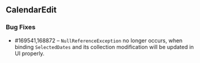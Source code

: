 ## CalendarEdit

### Bug Fixes


* \#169541,168872 – `NullReferenceException` no longer occurs, when binding `SelectedDates` and its collection modification will be updated in UI properly. 